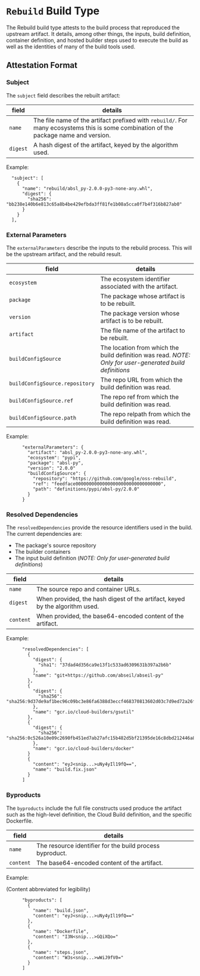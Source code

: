 # `Rebuild` Build Type

The Rebuild build type attests to the build process that reproduced the upstream
artifact. It details, among other things, the inputs, build definition,
container definition, and hosted builder steps used to execute the build as well
as the identities of many of the build tools used.

## Attestation Format

### Subject

The `subject` field describes the rebuilt artifact:

| field    | details                                                                                                                               |
| -------- | ------------------------------------------------------------------------------------------------------------------------------------- |
| `name`   | The file name of the artifact prefixed with `rebuild/`. For many ecosystems this is some combination of the package name and version. |
| `digest` | A hash digest of the artifact, keyed by the algorithm used.                                                                           |

Example:

```
  "subject": [
    {
      "name": "rebuild/absl_py-2.0.0-py3-none-any.whl",
      "digest": {
        "sha256": "bb238e140b6e813c65a8b4be429efbda3ff81fe1b08a5cca0f7b4f316b827ab0"
      }
    }
  ],
```

### External Parameters

The `externalParameters` describe the inputs to the rebuild process. This will
be the upstream artifact, and the rebuild result.

| field                          | details                                                                                                  |
| ------------------------------ | -------------------------------------------------------------------------------------------------------- |
| `ecosystem`                    | The ecosystem identifier associated with the artifact.                                                   |
| `package`                      | The package whose artifact is to be rebuilt.                                                             |
| `version`                      | The package version whose artifact is to be rebuilt.                                                     |
| `artifact`                     | The file name of the artifact to be rebuilt.                                                             |
| `buildConfigSource`            | The location from which the build definition was read. _NOTE: Only for user-generated build definitions_ |
| `buildConfigSource.repository` | The repo URL from which the build definition was read.                                                   |
| `buildConfigSource.ref`        | The repo ref from which the build definition was read.                                                   |
| `buildConfigSource.path`       | The repo relpath from which the build definition was read.                                               |

Example:

```
      "externalParameters": {
        "artifact": "absl_py-2.0.0-py3-none-any.whl",
        "ecosystem": "pypi",
        "package": "absl-py",
        "version": "2.0.0"
        "buildConfigSource": {
          "repository": "https://github.com/google/oss-rebuild",
          "ref": "feedface00000000000000000000000000000000",
          "path": "definitions/pypi/absl-py/2.0.0"
        }
      }
```

### Resolved Dependencies

The `resolvedDependencies` provide the resource identifiers used in the build.
The current dependencies are:

- The package's source repository
- The builder containers
- The input build definition (_NOTE: Only for user-generated build definitions_)

| field     | details                                                                      |
| --------- | ---------------------------------------------------------------------------- |
| `name`    | The source repo and container URLs.                                          |
| `digest`  | When provided, the hash digest of the artifact, keyed by the algorithm used. |
| `content` | When provided, the base64-encoded content of the artifact.                   |

Example:

```
      "resolvedDependencies": [
        {
          "digest": {
            "sha1": "37dad4d356ca9e13f1c533ad6309631b397a2b6b"
          },
          "name": "git+https://github.com/abseil/abseil-py"
        },
        {
          "digest": {
            "sha256": "sha256:9d37de9af1bec96c09bc3e86fa6388d3eccf468370813602d03c7d9ed72a26f8"
          },
          "name": "gcr.io/cloud-builders/gsutil"
        },
        {
          "digest": {
            "sha256": "sha256:0c526a10e09c2690fb451ed7ab27afc15b482d5bf21395de16c8dbd212446a84"
          },
          "name": "gcr.io/cloud-builders/docker"
        }
        {
          "content": "eyJ<snip...>uNy4yIl19fQ==",
          "name": "build.fix.json"
        }
      ]

```

### Byproducts

The `byproducts` include the full file constructs used produce the artifact
such as the high-level definition, the Cloud Build definition, and the specific Dockerfile.

| field     | details                                                  |
| --------- | -------------------------------------------------------- |
| `name`    | The resource identifier for the build process byproduct. |
| `content` | The base64-encoded content of the artifact.              |

Example:

(Content abbreviated for legibility)

```
      "byproducts": [
        {
          "name": "build.json",
          "content": "eyJ<snip...>uNy4yIl19fQ=="
        },
        {
          "name": "Dockerfile",
          "content": "I3N<snip...>GQiXQo="
        },
        {
          "name": "steps.json",
          "content": "W3s<snip...>wWiJ9fV0="
        }
      ]

```
